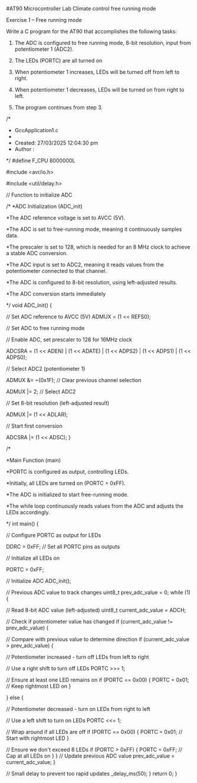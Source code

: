 #AT90 Microcontroller Lab Climate control free running mode

Exercise 1 – Free running mode

Write a C program for the AT90 that accomplishes the following tasks:

1. The ADC is configured to free running mode, 8-bit resolution, input from potentiometer 1
(ADC2).

2. The LEDs (PORTC) are all turned on

3. When potentiometer 1 increases, LEDs will be turned off from left to right.

4. When potentiometer 1 decreases, LEDs will be turned on from right to left.

5. The program continues from step 3.

/*
*	GccApplication1.c
 *
*	Created: 27/03/2025 12:04:30 pm
*	Author : 

*/ 
#define F_CPU 8000000L

#include <avr/io.h>

#include <util/delay.h>

// Function to initialize ADC

/*
*ADC Initialization (ADC_init)

*The ADC reference voltage is set to AVCC (5V).

*The ADC is set to free-running mode, meaning it continuously samples data.

*The prescaler is set to 128, which is needed for an 8 MHz clock to achieve a stable ADC conversion.

*The ADC input is set to ADC2, meaning it reads values from the potentiometer connected to that channel.

*The ADC is configured to 8-bit resolution, using left-adjusted results.

*The ADC conversion starts immediately

*/
void ADC_init() {

// Set ADC reference to AVCC (5V) ADMUX = (1 << REFS0);

// Set ADC to free running mode

// Enable ADC, set prescaler to 128 for 16MHz clock

ADCSRA = (1 << ADEN) | (1 << ADATE) | (1 << ADPS2) | (1 << ADPS1) | (1 << ADPS0);

// Select ADC2 (potentiometer 1)

ADMUX &= ~(0x1F);  // Clear previous channel selection

ADMUX |= 2;        // Select ADC2

// Set 8-bit resolution (left-adjusted result)

ADMUX |= (1 << ADLAR);

// Start first conversion

ADCSRA |= (1 << ADSC);
}

/*

*Main Function (main)

*PORTC is configured as output, controlling LEDs.

*Initially, all LEDs are turned on (PORTC = 0xFF).

*The ADC is initialized to start free-running mode.

*The while loop continuously reads values from the ADC and adjusts the LEDs accordingly.

*/ int main() {

// Configure PORTC as output for LEDs

DDRC = 0xFF;  // Set all PORTC pins as outputs

// Initialize all LEDs on

PORTC = 0xFF;

// Initialize ADC ADC_init();

// Previous ADC value to track changes uint8_t prev_adc_value = 0;
while (1) {

// Read 8-bit ADC value (left-adjusted) uint8_t current_adc_value = ADCH;

// Check if potentiometer value has changed if (current_adc_value != prev_adc_value) {

// Compare with previous value to determine direction if (current_adc_value > prev_adc_value) {

// Potentiometer increased - turn off LEDs from left to right

// Use a right shift to turn off LEDs
PORTC >>= 1;

// Ensure at least one LED remains on if (PORTC == 0x00) {
PORTC = 0x01;  // Keep rightmost LED on
}

} else {

// Potentiometer decreased - turn on LEDs from right to left

// Use a left shift to turn on LEDs
PORTC <<= 1;

// Wrap around if all LEDs are off if (PORTC == 0x00) {
PORTC = 0x01;  // Start with rightmost LED
}

// Ensure we don't exceed 8 LEDs if (PORTC > 0xFF) {
PORTC = 0xFF;  // Cap at all LEDs on
}
}
// Update previous ADC value prev_adc_value = current_adc_value;
}

// Small delay to prevent too rapid updates
_delay_ms(50);
}
return 0;
}
